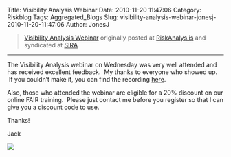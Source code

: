 Title: Visibility Analysis Webinar
Date: 2010-11-20 11:47:06
Category: Riskblog
Tags: Aggregated_Blogs
Slug: visibility-analysis-webinar-jonesj-2010-11-20-11:47:06
Author: JonesJ

>[Visibility Analysis Webinar](http://feedproxy.google.com/~r/Riskanalysis/~3/97CZMAyrQ5U/) originally posted at [RiskAnalys.is](http://riskmanagementinsight.com/riskanalysis) and syndicated at [SIRA](http://societyinforisk.org)
***
The Visibility Analysis webinar on Wednesday was very well attended and has received excellent feedback.  My thanks to everyone who showed up.  If you couldn’t make it, you can find the recording [here](https://cisco.webex.com/ciscosales/lsr.php?AT=pb&SP=EC&rID=47606012&rKey=a40fcbcc2bf840f7).

Also, those who attended the webinar are eligible for a 20% discount on our online FAIR training.  Please just contact me before you register so that I can give you a discount code to use.

Thanks!

Jack

![](http://feeds.feedburner.com/~r/Riskanalysis/~4/97CZMAyrQ5U)


